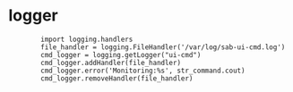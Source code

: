 # logger

            import logging.handlers
            file_handler = logging.FileHandler('/var/log/sab-ui-cmd.log')
            cmd_logger = logging.getLogger("ui-cmd")
            cmd_logger.addHandler(file_handler)
            cmd_logger.error('Monitoring:%s', str_command.cout)
            cmd_logger.removeHandler(file_handler)
